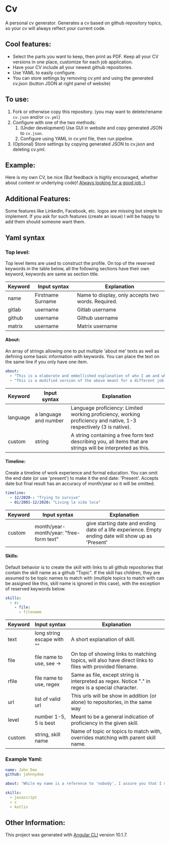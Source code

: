 # Cv

A personal cv generator. Generates a cv based on github repository topics, so your cv will always reflect your current code.

## Cool features:
 - Select the parts you want to keep, then print as PDF. Keep all your CV versions in one place, customize for each job application.
 - Have your CV include all your newest github repositories.
 - Use YAML to easily configure.
 - You can store settings by removing cv.yml and using the generated cv.json (button JSON at right panel of website)

## To use:
1. Fork or otherwise copy this repository. (you may want to delete/rename `cv.json` and/or `cv.yml`)
2. Configure with one of the two methods:
   1. (Under development) Use GUI in website and copy generated JSON to `cv.json`.
   2. Configure using YAML in cv.yml file, then run pipeline.
3. (Optional) Store settings by copying generated JSON to cv.json and deleting cv.yml.

## Example:
Here is my own CV, be nice (But feedback is highly encouraged, whether about content or underlying code)!
[Always looking for a good job :)](https://miscing.github.io/cv/)

## Additional Features:
Some features like LinkedIn, Facebook, etc. logos are missing but simple to implement. If you ask for such features (create an issue) I will be happy to add them should someone want them. 

## Yaml syntax

### Top level:
Top level items are used to construct the profile. On top of the reserved keywords in the table below, all the following sections have their own keyword, keywords are same as section title.

| Keyword    | Input syntax              | Explanation                                                                                                       |
|------------|---------------------------|-------------------------------------------------------------------------------------------------------------------|
| name       | Firstname Surname         | Name to display, only accepts two words. Required.                                                                |
| gitlab     | username                  | Gitlab username                                                                                                   |
| github     | username                  | Github username                                                                                                   |
| matrix     | username                  | Matrix username                                                                                                   |

#### About:
An array of strings allowing one to put multiple 'about me' texts as well as defining some basic information with keywords. You can place the text on the same line if you only have one item.
```yaml
about:
  - "This is a elaborate and embellished explanation of who I am and what I have done."
  - "This is a modified version of the above meant for a different job."
```

| Keyword    | Input syntax              | Explanation                                                                                                       |
|------------|---------------------------|-------------------------------------------------------------------------------------------------------------------|
| language   | a language and number     | Language proficiency: Limited working proficiency, working proficiency and native, 1-3 respectively (3 is native).|
| custom     | string                    | A string containing a free form text describing you, all items that are strings will be interpreted as this.      |

#### Timeline:
Create a timeline of work experience and formal education. You can omit the end date (or use 'present') to make it the end date: 'Present'. Accepts date but final result has an accuracy of month/year so it will be omitted.
```yaml
timeline:
  - 12/2020-: "Trying to survive"
  - 01/2001-12/2020: "Living la vida loca"
```

| Keyword    | Input syntax                             | Explanation                                                                                                       |
|------------|------------------------------------------|-------------------------------------------------------------------------------------------------------------------|
| custom     | month/year-month/year: "free-form text"  | give starting date and ending date of a life experience. Empty ending date will show up as 'Present'              |

#### Skills:
Default behavior is to create the skill with links to all github repositories that contain the skill name as a github "Topic". If the skill has children, they are assumed to be topic names to match with (multiple topics to match with can be assigned like this, skill name is ignored in this case), with the exception of reserved keywords below.
```yaml
skills:
  - c:
    - file:
      - filename
```

| Keyword    | Input syntax              | Explanation                                                                                                       |
|------------|---------------------------|-------------------------------------------------------------------------------------------------------------------|
| text       | long string escape with ""| A short explanation of skill.                                                                                     |
| file       | file name to use, see ->  | On top of showing links to matching topics, will also have direct links to files with provided filename.          |
| rfile      | file name to use, regex   | Same as file, except string is interpreted as regex. Notice "." in regex is a special character.                  |
| url        | list of valid url         | This urls will be show in addition (or alone) to repositories, in the same way                                    |
| level      | number 1-5, 5 is best     | Meant to be a general indication of proficiency in the given skill.                                               |
| custom     | string, skill name        | Name of topic or topics to match with, overrides matching with parent skill name.                                 |

### Example Yaml:
```yaml
name: John Doe
github: johnnydoe

about: "While my name is a reference to 'nobody', I assure you that I myself am incredibly irremarkable. I first entered existance on Decemeber 2020, when there came a need for a example person to use to showcase the features of a CV generation website. I have done little else in that capacity, but you will find that I am referenced everywhere in the world. You could say I am the greatest 'personal information' model in the world."

skills:
  - javascript
  - c
  - kotlin
```


## Other Information:

This project was generated with [Angular CLI](https://github.com/angular/angular-cli) version 10.1.7.
